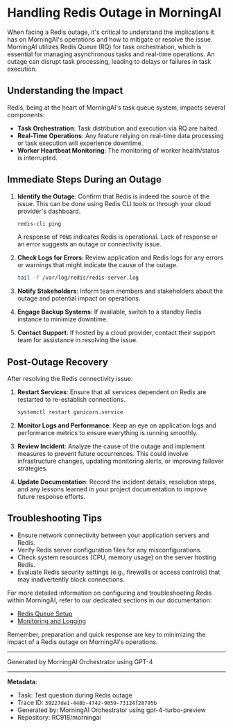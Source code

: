 # Handling Redis Outage in MorningAI

When facing a Redis outage, it's critical to understand the implications it has on MorningAI's operations and how to mitigate or resolve the issue. MorningAI utilizes Redis Queue (RQ) for task orchestration, which is essential for managing asynchronous tasks and real-time operations. An outage can disrupt task processing, leading to delays or failures in task execution.

## Understanding the Impact

Redis, being at the heart of MorningAI's task queue system, impacts several components:
- **Task Orchestration**: Task distribution and execution via RQ are halted.
- **Real-Time Operations**: Any feature relying on real-time data processing or task execution will experience downtime.
- **Worker Heartbeat Monitoring**: The monitoring of worker health/status is interrupted.

## Immediate Steps During an Outage

1. **Identify the Outage**: Confirm that Redis is indeed the source of the issue. This can be done using Redis CLI tools or through your cloud provider's dashboard.

    ```bash
    redis-cli ping
    ```

    A response of `PONG` indicates Redis is operational. Lack of response or an error suggests an outage or connectivity issue.

2. **Check Logs for Errors**: Review application and Redis logs for any errors or warnings that might indicate the cause of the outage.

    ```bash
    tail -f /var/log/redis/redis-server.log
    ```

3. **Notify Stakeholders**: Inform team members and stakeholders about the outage and potential impact on operations.

4. **Engage Backup Systems**: If available, switch to a standby Redis instance to minimize downtime.

5. **Contact Support**: If hosted by a cloud provider, contact their support team for assistance in resolving the issue.

## Post-Outage Recovery

After resolving the Redis connectivity issue:

1. **Restart Services**: Ensure that all services dependent on Redis are restarted to re-establish connections.

    ```bash
    systemctl restart gunicorn.service
    ```

2. **Monitor Logs and Performance**: Keep an eye on application logs and performance metrics to ensure everything is running smoothly.

3. **Review Incident**: Analyze the cause of the outage and implement measures to prevent future occurrences. This could involve infrastructure changes, updating monitoring alerts, or improving failover strategies.

4. **Update Documentation**: Record the incident details, resolution steps, and any lessons learned in your project documentation to improve future response efforts.

## Troubleshooting Tips

- Ensure network connectivity between your application servers and Redis.
- Verify Redis server configuration files for any misconfigurations.
- Check system resources (CPU, memory usage) on the server hosting Redis.
- Evaluate Redis security settings (e.g., firewalls or access controls) that may inadvertently block connections.

For more detailed information on configuring and troubleshooting Redis within MorningAI, refer to our dedicated sections in our documentation:

- [Redis Queue Setup](/docs/setup/redis_queue.md)
- [Monitoring and Logging](/docs/monitoring/logging.md)

Remember, preparation and quick response are key to minimizing the impact of a Redis outage on MorningAI's operations.

---
Generated by MorningAI Orchestrator using GPT-4

---

**Metadata**:
- Task: Test question during Redis outage
- Trace ID: `39227de1-448b-4742-9059-73124f28795b`
- Generated by: MorningAI Orchestrator using gpt-4-turbo-preview
- Repository: RC918/morningai
